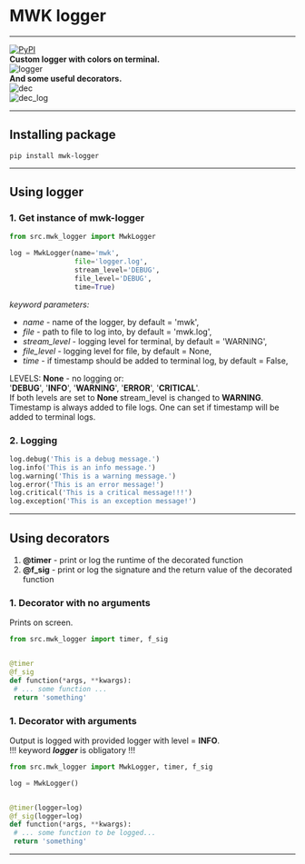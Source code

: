 
# MWK logger

---
[![PyPI](https://img.shields.io/pypi/v/mwk-logger)](https://pypi.org/project/mwk-logger/)  
**Custom logger with colors on terminal.**  
![logger](https://user-images.githubusercontent.com/105928466/190899542-94a70a4d-ef1a-418a-90be-0143d3d1d630.JPG)  
**And some useful decorators.**  
![dec](https://user-images.githubusercontent.com/105928466/190899507-cfcefe55-b21a-4d3b-ae85-bce418121366.JPG)  
![dec_log](https://user-images.githubusercontent.com/105928466/190899529-b147e76a-29f1-4383-9670-b24fbc02e4a5.JPG)  

---

## Installing package

```
pip install mwk-logger
```

---

## Using logger

### 1. Get instance of mwk-logger

```python
from src.mwk_logger import MwkLogger

log = MwkLogger(name='mwk',
                file='logger.log',
                stream_level='DEBUG',
                file_level='DEBUG',
                time=True)
```

*keyword parameters:*  
- *name* - name of the logger, by default = 'mwk',
- *file* - path to file to log into, by default = 'mwk.log',
- *stream_level* - logging level for terminal, by default = 'WARNING',
- *file_level* - logging level for file, by default = None,
- *time* - if timestamp should be added to terminal log, by default = False,

LEVELS:
 **None** - no logging or:  
 '**DEBUG**', '**INFO**', '**WARNING**', '**ERROR**', '**CRITICAL**'.  
If both levels are set to **None** stream_level is changed to **WARNING**.  
Timestamp is always added to file logs. One can set if timestamp will be added to terminal logs.  

### 2. Logging  
```python
log.debug('This is a debug message.')
log.info('This is an info message.')
log.warning('This is a warning message.')
log.error('This is an error message!')
log.critical('This is a critical message!!!')
log.exception('This is an exception message!')
```

---

## Using decorators
1. **@timer** - print or log the runtime of the decorated function
2. **@f_sig** - print or log the signature and the return value of the decorated function  
### 1. Decorator with no arguments
Prints on screen.

```python
from src.mwk_logger import timer, f_sig


@timer
@f_sig
def function(*args, **kwargs):
 # ... some function ...
 return 'something'
```

### 1. Decorator with arguments
Output is logged with provided logger with level = **INFO**.  
!!! keyword ***logger*** is obligatory !!!

```python
from src.mwk_logger import MwkLogger, timer, f_sig

log = MwkLogger()


@timer(logger=log)
@f_sig(logger=log)
def function(*args, **kwargs):
 # ... some function to be logged...
 return 'something'
```

---

